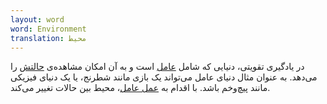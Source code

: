 ```yaml
---
layout: word
word: Environment
translation: محیط
---
```


در یادگیری تقویتی، دنیایی که شامل [عامل](/A/agent/) است و به آن امکان مشاهده‌ی [حالتش](/S/state/) را می‌دهد. به عنوان مثال دنیای عامل می‌تواند یک بازی مانند شطرنج، یا یک دنیای فیزیکی مانند پیچ‌و‌خم باشد. با اقدام به [عمل عامل](/A/action/)، محیط بین حالات تغییر می‌کند.
